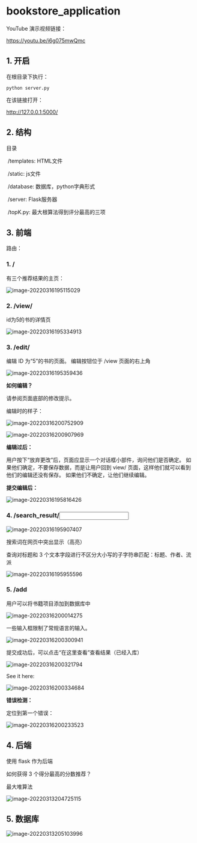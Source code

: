 # bookstore_application

YouTube 演示视频链接：

https://youtu.be/i6g075mwQmc

## 1. 开启

在根目录下执行：

`python server.py`

在该链接打开：

http://127.0.0.1:5000/

## 2. 结构

目录

​	/templates: HTML文件

​	/static: js文件

​	/database: 数据库，python字典形式

​	/server: Flask服务器

​	/topK.py: 最大根算法得到评分最高的三项

## 3. 前端

路由：

### 1. /

有三个推荐结果的主页：

![image-20220316195115029](README(中文版).assets/image-20220316195115029.png)

### 2. /view/<id>

id为5的书的详情页

![image-20220316195334913](README(中文版).assets/image-20220316195334913.png)

### 3. /edit/<id>

编辑 ID 为“5”的书的页面。 编辑按钮位于 /view 页面的右上角

![image-20220316195359436](README(中文版).assets/image-20220316195359436.png)

**如何编辑？**

请参阅页面底部的修改提示。

编辑时的样子：

![image-20220316200752909](README(中文版).assets/image-20220316200752909.png)

![image-20220316200907969](README(中文版).assets/image-20220316200907969.png)

**编辑过后：**

用户按下“放弃更改”后，页面应显示一个对话框小部件，询问他们是否确定。 如果他们确定，不要保存数据，而是让用户回到 view/<id> 页面，这样他们就可以看到他们的编辑还没有保存。 如果他们不确定，让他们继续编辑。

**提交编辑后：**

![image-20220316195816426](README(中文版).assets/image-20220316195816426.png)

### 4. /search_result/<input>

![image-20220316195907407](README(中文版).assets/image-20220316195907407.png)

搜索词在网页中突出显示（高亮）

查询对标题和 3 个文本字段进行不区分大小写的子字符串匹配：标题、作者、流派

![image-20220316195955596](README(中文版).assets/image-20220316195955596.png)



### 5. /add

用户可以将书籍项目添加到数据库中

![image-20220316200014275](README(中文版).assets/image-20220316200014275.png)

一些输入框限制了常规语言的输入。

![image-20220316200300941](README(中文版).assets/image-20220316200300941.png)

提交成功后，可以点击“在这里查看”查看结果（已经入库）

![image-20220316200321794](README(中文版).assets/image-20220316200321794.png)

See it here:

![image-20220316200334684](README(中文版).assets/image-20220316200334684.png)

**错误检测：**

定位到第一个错误：

![image-20220316200233523](README(中文版).assets/image-20220316200233523.png)

## 4. 后端

使用 flask 作为后端

如何获得 3 个得分最高的分数推荐？

最大堆算法

![image-20220313204725115](README.assets/image-20220313204725115.png)

## 5. 数据库

![image-20220313205103996](README.assets/image-20220313205103996.png)